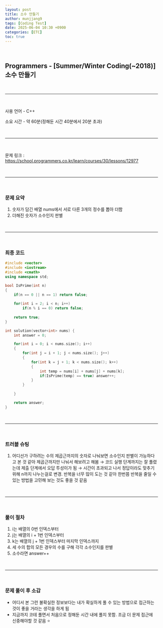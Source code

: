 ```yaml
---
layout: post
title: 소수 만들기
author: munjjang9
tags: [Coding Test]
date: 2025-06-04 10:30 +0900
categories: [ETC]
toc: true
---
```


<br>

## Programmers - [Summer/Winter Coding(~2018)] 소수 만들기

<br>

---

<br>

사용 언어 - C++

소요 시간 - 약 60분(정해둔 시간 40분에서 20분 초과)

<br>

---

<br>

문제 링크 : https://school.programmers.co.kr/learn/courses/30/lessons/12977

<br>

---

<br>

### 문제 요약

1. 숫자가 담긴 배열 nums에서 서로 다른 3개의 정수를 뽑아 더함
2. 더해진 숫자가 소수인지 판별

<br>

---

<br>

### 최종 코드

```cpp
#include <vector>
#include <iostream>
#include <cmath>
using namespace std;

bool IsPrime(int n)
{
    if(n == 0 || n == 1) return false;
    
    for(int i = 2; i < n; i++)
        if(n % i == 0) return false;
    
    return true;
}

int solution(vector<int> nums) {
    int answer = 0;

    for(int i = 0; i < nums.size(); i++)
    {
        for(int j = i + 1; j < nums.size(); j++)
        {
            for(int k = j + 1; k < nums.size(); k++)
            {
                int temp = nums[i] + nums[j] + nums[k];
                if(IsPrime(temp) == true) answer++;
            }
        }
        
    }

    return answer;
}
```

<br>

---

<br>

### 트러블 슈팅
1. 어디선가 구하려는 수의 제곱근까지의 숫자로 나눠보면 소수인지 판별이 가능하다고 본 것 같아 제곱근까지만 나눠서 해보려고 해봄 → 코드 실행 단계까지는 잘 풀렸는데 제출 단계에서 오답 투성이가 됨 → 시간이 초과되고 나서 정답이라도 맞추기 위해 n까지 나누는걸로 변경. 반복을 너무 많이 도는 것 같아 한번쯤 반복을 줄일 수 있는 방법을 고민해 보는 것도 좋을 것 같음

<br>

---

<br>

### 풀이 절차
1. i는 배열의 0번 인덱스부터
2. j는 배열의 i + 1번 인덱스부터
3. k는 배열의 j + 1번 인덱스부터 마지막 인덱스까지
4. 세 수의 합의 모든 경우의 수를 구해 각각 소수인지를 판별
5. 소수라면 answer++

<br>

---

<br>

### 문제 풀이 후 소감
- 어디서 본 그런 불확실한 정보보다는 내가 확실하게 풀 수 있는 방법으로 접근하는 것이 좋을 거라는 생각을 하게 됨
- 지금까지 코테 풀면서 처음으로 정해둔 시간 내에 풀지 못함. 조금 더 문제 접근에 신중해야할 것 같음 ⭐